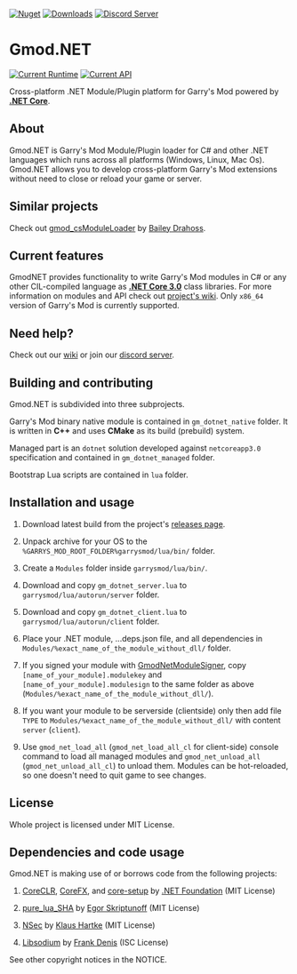 [![Nuget](https://img.shields.io/nuget/v/GmodNET.API?color=Blue&style=for-the-badge)](https://www.nuget.org/packages/GmodNET.API/) [![Downloads](https://img.shields.io/nuget/dt/GmodNET.API?color=green&style=for-the-badge)](https://www.nuget.org/packages/GmodNET.API/) [![Discord Server](https://img.shields.io/discord/632622505848471554?label=Our%20Discord&style=for-the-badge)](https://discord.gg/9bP8nMT)

# Gmod.NET
[![Current Runtime](https://img.shields.io/badge/Current%20Runtime-0.4.1-green?style=flat-square)](https://github.com/GlebChili/GmodDotNet/wiki/GmodNET-Runtime-and-GmodNET.API-version-correspondence#gmodnet-and-gmodnetapi) [![Current API](https://img.shields.io/badge/Current%20API-0.4.1-green?style=flat-square)](https://github.com/GlebChili/GmodDotNet/wiki/GmodNET-Runtime-and-GmodNET.API-version-correspondence#gmodnet-and-gmodnetapi)

Cross-platform .NET Module/Plugin platform for Garry's Mod powered by [__.NET Core__](https://dotnet.microsoft.com/).

## About

Gmod.NET is Garry's Mod Module/Plugin loader for C#
and other .NET languages which runs across all platforms (Windows,
Linux, Mac Os). Gmod.NET allows you to develop cross-platform Garry's Mod extensions without
need to close or reload your game or server.

## Similar projects

Check out [gmod_csModuleLoader](https://github.com/dedady157/gmod_csModuleLoader) by [Bailey Drahoss](https://github.com/dedady157).

## Current features

GmodNET provides functionality to write Garry's Mod modules in C# or any other CIL-compiled language as [__.NET Core 3.0__](https://dotnet.microsoft.com/) class libraries. For more information on modules and API check out [project's wiki](https://github.com/GlebChili/GmodDotNet/wiki). Only `x86_64` version of Garry's Mod is currently supported.

## Need help?

Check out our [wiki](https://github.com/GlebChili/GmodDotNet/wiki) or join our [discord server](https://discord.gg/9bP8nMT).

## Building and contributing

Gmod.NET is subdivided into three subprojects.

Garry's Mod binary native module is
contained in `gm_dotnet_native` folder. It is written in __C++__ and uses
__CMake__ as its build (prebuild) system.

Managed part is an `dotnet` solution developed against `netcoreapp3.0` specification and contained in `gm_dotnet_managed` folder.

Bootstrap Lua scripts are contained in `lua` folder.



## Installation and usage

1. Download latest build from the project's [releases page](https://github.com/GlebChili/GmodDotNet/releases).

2. Unpack archive for your OS to the `%GARRYS_MOD_ROOT_FOLDER%garrysmod/lua/bin/` folder.

3. Create a `Modules` folder inside `garrysmod/lua/bin/`.

4. Download and copy `gm_dotnet_server.lua` to `garrysmod/lua/autorun/server` folder.

5. Download and copy `gm_dotnet_client.lua` to `garrysmod/lua/autorun/client` folder.

6. Place your .NET module, ...deps.json file, and all dependencies in `Modules/%exact_name_of_the_module_without_dll/` folder.

7. If you signed your module with [GmodNetModuleSigner](https://github.com/GlebChili/GmodNetModuleSigner), copy `[name_of_your_module].modulekey` and `[name_of_your_module].modulesign` to the same folder as above (`Modules/%exact_name_of_the_module_without_dll/`).

8. If you want your module to be serverside (clientside) only then add file `TYPE` to `Modules/%exact_name_of_the_module_without_dll/` with content `server` (`client`).

9. Use `gmod_net_load_all` (`gmod_net_load_all_cl` for client-side) console command to load all managed modules and `gmod_net_unload_all` (`gmod_net_unload_all_cl`) to unload them. Modules can be hot-reloaded, so one doesn't need to quit game to see changes.

## License

Whole project is licensed under MIT License.

## Dependencies and code usage

Gmod.NET is making use of or borrows code from the following projects:

1. [CoreCLR](https://github.com/dotnet/coreclr), [CoreFX](https://github.com/dotnet/corefx), and [core-setup](https://github.com/dotnet/core-setup) by [.NET Foundation](https://github.com/dotnet) (MIT License)

2. [pure_lua_SHA](https://github.com/Egor-Skriptunoff/pure_lua_SHA) by [Egor Skriptunoff](https://github.com/Egor-Skriptunoff) (MIT License)

3. [NSec](https://nsec.rocks/) by [Klaus Hartke](https://github.com/ektrah) (MIT License)

4. [Libsodium](libsodium.org) by [Frank Denis](https://github.com/jedisct1) (ISC License)

See other copyright notices in the NOTICE.
